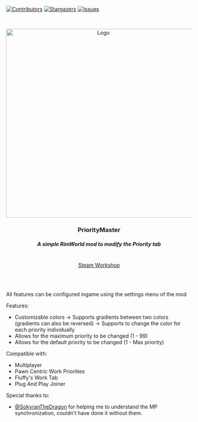 [![Contributors][contributors-shield]][contributors-url]
[![Stargazers][stars-shield]][stars-url]
[![Issues][issues-shield]][issues-url]

<br />
<p align="center">
  <a href="https://github.com/Lauriichan/PriorityMaster">
    <img src="https://steamuserimages-a.akamaihd.net/ugc/2014831390476803013/65005898B1B8E9CDA370EDDAC2A8DBB0D185A8D0/" alt="Logo" width="512"/>
  </a>

  <h3 align="center">PriorityMaster</h3>
  <h5 align="center">A simple RimWorld mod to modify the Priority tab</h5>

  <p align="center">
    <br/>
    <a href="https://steamcommunity.com/sharedfiles/filedetails/?id=1994006442">Steam Workshop</a>
  </p>
</p>

<br/>
<br/>

All features can be configured ingame using the settings menu of the mod

Features:
- Customizable colors
-> Supports gradients between two colors (gradients can also be reversed)
-> Supports to change the color for each priority individually
- Allows for the maximum priority to be changed (1 - 99)
- Allows for the default priority to be changed (1 - Max priority)

Compatible with:
- Multiplayer
- Pawn Centric Work Priorities
- Fluffy's Work Tab
- Plug And Play Joiner

Special thanks to:
- [@SokyranTheDragon](https://github.com/SokyranTheDragon/) for helping me to understand the MP synchronization, couldn't have done it without them.

<!-- MARKDOWN LINKS & IMAGES -->
[contributors-shield]: https://img.shields.io/github/contributors/Lauriichan/PriorityMaster.svg?style=flat-square
[contributors-url]: https://github.com/Lauriichan/PriorityMaster/graphs/contributors
[stars-shield]: https://img.shields.io/github/stars/Lauriichan/PriorityMaster.svg?style=flat-square
[stars-url]: https://github.com/Lauriichan/PriorityMaster/stargazers
[issues-shield]: https://img.shields.io/github/issues/Lauriichan/PriorityMaster.svg?style=flat-square
[issues-url]: https://github.com/Lauriichan/PriorityMaster/issues
